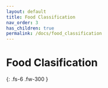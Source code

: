 ```yaml
---
layout: default
title: Food Classification
nav_order: 3
has_children: true
permalink: /docs/food_classification
---
```


# Food Clasification

{: .fs-6 .fw-300 }

